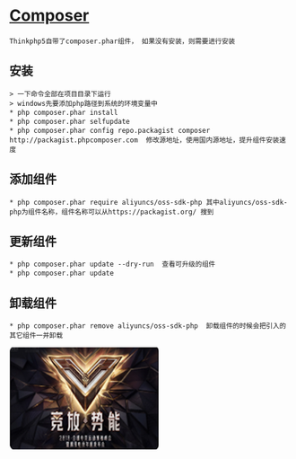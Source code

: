 # [Composer](http://www.phpcomposer.com/)
	Thinkphp5自带了composer.phar组件， 如果没有安装，则需要进行安装

## 安装
	> 一下命令全部在项目目录下运行
	> windows先要添加php路径到系统的环境变量中
	* php composer.phar install
	* php composer.phar selfupdate
	* php composer.phar config repo.packagist composer http://packagist.phpcomposer.com  修改源地址，使用国内源地址，提升组件安装速度

## 添加组件
	* php composer.phar require aliyuncs/oss-sdk-php 其中aliyuncs/oss-sdk-php为组件名称，组件名称可以从https://packagist.org/ 搜到

## 更新组件
	* php composer.phar update --dry-run  查看可升级的组件
	* php composer.phar update

## 卸载组件
	* php composer.phar remove aliyuncs/oss-sdk-php  卸载组件的时候会把引入的其它组件一并卸载

![](https://github.com/locoiy/doc/blob/master/imges/25f0a2bedb70de7f29f8dafe18955c33.png?raw=true)
